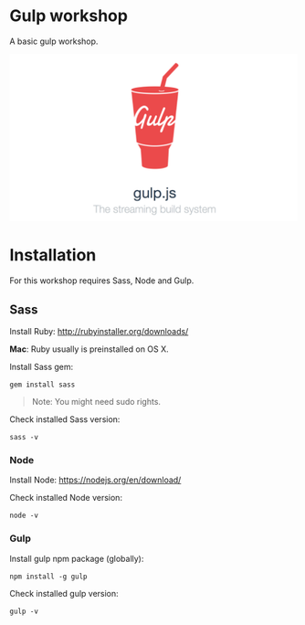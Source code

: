 # Gulp workshop

A basic gulp workshop.

![Gulp](src/images/gulp.png?raw=true "Gulp")

# Installation

For this workshop requires Sass, Node and Gulp.

## Sass
Install Ruby: http://rubyinstaller.org/downloads/

**Mac**: Ruby usually is preinstalled on OS X.

Install Sass gem:

    gem install sass
    
> Note: You might need sudo rights.
  
Check installed Sass version:

    sass -v

### Node
Install Node: https://nodejs.org/en/download/

Check installed Node version:

    node -v

### Gulp
Install gulp npm package (globally):

    npm install -g gulp

Check installed gulp version:

    gulp -v

